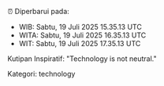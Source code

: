 ⏰ Diperbarui pada:
- WIB: Sabtu, 19 Juli 2025 15.35.13 UTC
- WITA: Sabtu, 19 Juli 2025 16.35.13 UTC
- WIT: Sabtu, 19 Juli 2025 17.35.13 UTC

Kutipan Inspiratif:
"Technology is not neutral."


Kategori: technology


